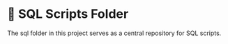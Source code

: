 # 📁 SQL Scripts Folder
The sql folder in this project serves as a central repository for SQL scripts.
